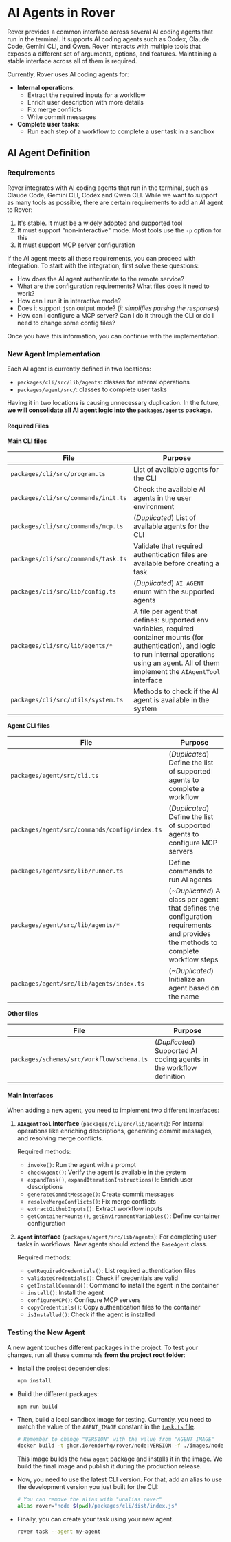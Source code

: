 # AI Agents in Rover

Rover provides a common interface across several AI coding agents that run in the terminal. It supports AI coding agents such as Codex, Claude Code, Gemini CLI, and Qwen. Rover interacts with multiple tools that exposes a different set of arguments, options, and features. Maintaining a stable interface across all of them is required.

Currently, Rover uses AI coding agents for:

- **Internal operations**:
  - Extract the required inputs for a workflow
  - Enrich user description with more details
  - Fix merge conflicts
  - Write commit messages
- **Complete user tasks**:
  - Run each step of a workflow to complete a user task in a sandbox

## AI Agent Definition

### Requirements

Rover integrates with AI coding agents that run in the terminal, such as Claude Code, Gemini CLI, Codex and Qwen CLI. While we want to support as many tools as possible, there are certain requirements to add an AI agent to Rover:

1. It's stable. It must be a widely adopted and supported tool
2. It must support "non-interactive" mode. Most tools use the `-p` option for this
3. It must support MCP server configuration

If the AI agent meets all these requirements, you can proceed with integration. To start with the integration, first solve these questions:

- How does the AI agent authenticate to the remote service?
- What are the configuration requirements? What files does it need to work?
- How can I run it in interactive mode?
- Does it support `json` output mode? (_it simplifies parsing the responses_)
- How can I configure a MCP server? Can I do it through the CLI or do I need to change some config files?

Once you have this information, you can continue with the implementation.

### New Agent Implementation

Each AI agent is currently defined in two locations:

- `packages/cli/src/lib/agents`: classes for internal operations
- `packages/agent/src/`: classes to complete user tasks

Having it in two locations is causing unnecessary duplication. In the future, **we will consolidate all AI agent logic into the `packages/agents` package**.

#### Required Files

**Main CLI files**

| File                                | Purpose                                                                                                                                                                                                        |
| ----------------------------------- | -------------------------------------------------------------------------------------------------------------------------------------------------------------------------------------------------------------- |
| `packages/cli/src/program.ts`       | List of available agents for the CLI                                                                                                                                                                           |
| `packages/cli/src/commands/init.ts` | Check the available AI agents in the user environment                                                                                                                                                          |
| `packages/cli/src/commands/mcp.ts`  | (_Duplicated_) List of available agents for the CLI                                                                                                                                                            |
| `packages/cli/src/commands/task.ts` | Validate that required authentication files are available before creating a task                                                                                                                               |
| `packages/cli/src/lib/config.ts`    | (_Duplicated_) `AI_AGENT` enum with the supported agents                                                                                                                                                       |
| `packages/cli/src/lib/agents/*`     | A file per agent that defines: supported env variables, required container mounts (for authentication), and logic to run internal operations using an agent. All of them implement the `AIAgentTool` interface |
| `packages/cli/src/utils/system.ts`  | Methods to check if the AI agent is available in the system                                                                                                                                                    |

**Agent CLI files**

| File                                          | Purpose                                                                                                                           |
| --------------------------------------------- | --------------------------------------------------------------------------------------------------------------------------------- |
| `packages/agent/src/cli.ts`                   | (_Duplicated_) Define the list of supported agents to complete a workflow                                                         |
| `packages/agent/src/commands/config/index.ts` | (_Duplicated_) Define the list of supported agents to configure MCP servers                                                       |
| `packages/agent/src/lib/runner.ts`            | Define commands to run AI agents                                                                                                  |
| `packages/agent/src/lib/agents/*`             | (_~Duplicated_) A class per agent that defines the configuration requirements and provides the methods to complete workflow steps |
| `packages/agent/src/lib/agents/index.ts`      | (_~Duplicated_) Initialize an agent based on the name                                                                             |

**Other files**

| File                                      | Purpose                                                              |
| ----------------------------------------- | -------------------------------------------------------------------- |
| `packages/schemas/src/workflow/schema.ts` | (_Duplicated_) Supported AI coding agents in the workflow definition |

#### Main Interfaces

When adding a new agent, you need to implement two different interfaces:

1. **`AIAgentTool` interface** (`packages/cli/src/lib/agents`): For internal operations like enriching descriptions, generating commit messages, and resolving merge conflicts.

   Required methods:
   - `invoke()`: Run the agent with a prompt
   - `checkAgent()`: Verify the agent is available in the system
   - `expandTask()`, `expandIterationInstructions()`: Enrich user descriptions
   - `generateCommitMessage()`: Create commit messages
   - `resolveMergeConflicts()`: Fix merge conflicts
   - `extractGithubInputs()`: Extract workflow inputs
   - `getContainerMounts()`, `getEnvironmentVariables()`: Define container configuration

2. **`Agent` interface** (`packages/agent/src/lib/agents`): For completing user tasks in workflows. New agents should extend the `BaseAgent` class.

   Required methods:
   - `getRequiredCredentials()`: List required authentication files
   - `validateCredentials()`: Check if credentials are valid
   - `getInstallCommand()`: Command to install the agent in the container
   - `install()`: Install the agent
   - `configureMCP()`: Configure MCP servers
   - `copyCredentials()`: Copy authentication files to the container
   - `isInstalled()`: Check if the agent is installed

### Testing the New Agent

A new agent touches different packages in the project. To test your changes, run all these commands **from the project root folder**:

- Install the project dependencies:

  ```bash
  npm install
  ```

- Build the different packages:

  ```bash
  npm run build
  ```

- Then, build a local sandbox image for testing. Currently, you need to match the value of the `AGENT_IMAGE` constant in the [`task.ts` file](../packages/cli/src/commands/task.ts).

  ```bash
  # Remember to change "VERSION" with the value from "AGENT_IMAGE"
  docker build -t ghcr.io/endorhq/rover/node:VERSION -f ./images/node/Dockerfile .
  ```

  This image builds the new `agent` package and installs it in the image. We build the final image and publish it during the production release.

- Now, you need to use the latest CLI version. For that, add an alias to use the development version you just built for the CLI:

  ```bash
  # You can remove the alias with "unalias rover"
  alias rover="node $(pwd)/packages/cli/dist/index.js"
  ```

- Finally, you can create your task using your new agent.

  ```bash
  rover task --agent my-agent
  ```
